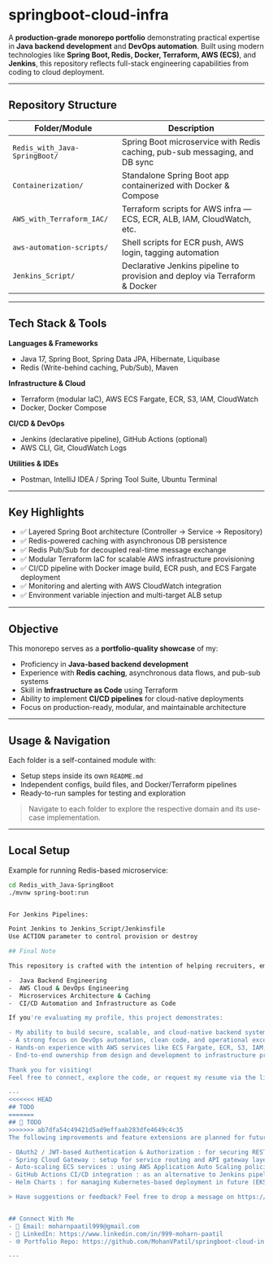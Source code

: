 # springboot-cloud-infra

A **production-grade monorepo portfolio** demonstrating practical expertise in **Java backend development** and **DevOps automation**. Built using modern technologies like **Spring Boot, Redis, Docker, Terraform, AWS (ECS)**, and **Jenkins**, this repository reflects full-stack engineering capabilities from coding to cloud deployment.

---

## Repository Structure

| Folder/Module                   | Description                                                                 |
|--------------------------------|-----------------------------------------------------------------------------|
| `Redis_with_Java-SpringBoot/`  | Spring Boot microservice with Redis caching, pub-sub messaging, and DB sync |
| `Containerization/`            | Standalone Spring Boot app containerized with Docker & Compose              |
| `AWS_with_Terraform_IAC/`      | Terraform scripts for AWS infra — ECS, ECR, ALB, IAM, CloudWatch, etc.      |
| `aws-automation-scripts/`      | Shell scripts for ECR push, AWS login, tagging automation                   |
| `Jenkins_Script/`              | Declarative Jenkins pipeline to provision and deploy via Terraform & Docker |

---

## Tech Stack & Tools

**Languages & Frameworks**  
- Java 17, Spring Boot, Spring Data JPA, Hibernate, Liquibase  
- Redis (Write-behind caching, Pub/Sub), Maven  

**Infrastructure & Cloud**  
- Terraform (modular IaC), AWS ECS Fargate, ECR, S3, IAM, CloudWatch  
- Docker, Docker Compose  

**CI/CD & DevOps**  
- Jenkins (declarative pipeline), GitHub Actions (optional)  
- AWS CLI, Git, CloudWatch Logs  

**Utilities & IDEs**  
- Postman, IntelliJ IDEA / Spring Tool Suite, Ubuntu Terminal  

---

## Key Highlights

- ✅ Layered Spring Boot architecture (Controller → Service → Repository)
- ✅ Redis-powered caching with asynchronous DB persistence
- ✅ Redis Pub/Sub for decoupled real-time message exchange
- ✅ Modular Terraform IaC for scalable AWS infrastructure provisioning
- ✅ CI/CD pipeline with Docker image build, ECR push, and ECS Fargate deployment
- ✅ Monitoring and alerting with AWS CloudWatch integration
- ✅ Environment variable injection and multi-target ALB setup

---

## Objective

This monorepo serves as a **portfolio-quality showcase** of my:

- Proficiency in **Java-based backend development**
- Experience with **Redis caching**, asynchronous data flows, and pub-sub systems
- Skill in **Infrastructure as Code** using Terraform
- Ability to implement **CI/CD pipelines** for cloud-native deployments
- Focus on production-ready, modular, and maintainable architecture

---

## Usage & Navigation

Each folder is a self-contained module with:

- Setup steps inside its own `README.md`
- Independent configs, build files, and Docker/Terraform pipelines
- Ready-to-run samples for testing and exploration

> Navigate to each folder to explore the respective domain and its use-case implementation.

---
## Local Setup

Example for running Redis-based microservice:

```bash
cd Redis_with_Java-SpringBoot
./mvnw spring-boot:run


For Jenkins Pipelines:

Point Jenkins to Jenkins_Script/Jenkinsfile
Use ACTION parameter to control provision or destroy

## Final Note

This repository is crafted with the intention of helping recruiters, employers, and technical leaders assess my real-world expertise in:

-  Java Backend Engineering
-  AWS Cloud & DevOps Engineering
-  Microservices Architecture & Caching
-  CI/CD Automation and Infrastructure as Code

If you're evaluating my profile, this project demonstrates:

- My ability to build secure, scalable, and cloud-native backend systems
- A strong focus on DevOps automation, clean code, and operational excellence
- Hands-on experience with AWS services like ECS Fargate, ECR, S3, IAM, CloudWatch, and SES
- End-to-end ownership from design and development to infrastructure provisioning and production deployment

Thank you for visiting!  
Feel free to connect, explore the code, or request my resume via the links above.

---
<<<<<<< HEAD
## TODO
=======
## 📝 TODO
>>>>>>> ab7dfa54c49421d5ad9effaab283dfe4649c4c35
The following improvements and feature extensions are planned for future iterations:

- OAuth2 / JWT-based Authentication & Authorization : for securing REST APIs  
- Spring Cloud Gateway : setup for service routing and API gateway layer   
- Auto-scaling ECS services : using AWS Application Auto Scaling policies  
- GitHub Actions CI/CD integration : as an alternative to Jenkins pipelines  
- Helm Charts : for managing Kubernetes-based deployment in future (EKS)

> Have suggestions or feedback? Feel free to drop a message on https://www.linkedin.com/in/999-moharn-paatil


## Connect With Me
- 📧 Email: moharnpaatil999@gmail.com
- 💼 LinkedIn: https://www.linkedin.com/in/999-moharn-paatil
- 🌐 Portfolio Repo: https://github.com/MohanVPatil/springboot-cloud-infra

---
